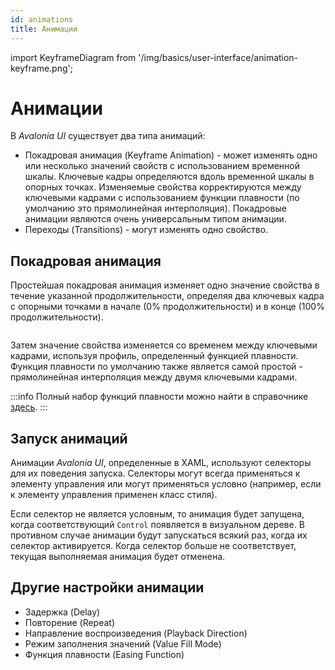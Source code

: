 ```yaml
---
id: animations
title: Анимации
---
```


import KeyframeDiagram from '/img/basics/user-interface/animation-keyframe.png';

# Анимации

В _Avalonia UI_ существует два типа анимаций:

* Покадровая анимация (Keyframe Animation) - может изменять одно или несколько значений свойств с использованием временной шкалы. Ключевые кадры определяются вдоль временной шкалы в опорных точках. Изменяемые свойства корректируются между ключевыми кадрами с использованием функции плавности (по умолчанию это прямолинейная интерполяция). Покадровые анимации являются очень универсальным типом анимации.
* Переходы (Transitions) - могут изменять одно свойство.

## Покадровая анимация

Простейшая покадровая анимация изменяет одно значение свойства в течение указанной продолжительности, определяя два ключевых кадра с опорными точками в начале (0% продолжительности) и в конце (100% продолжительности).

<img src={KeyframeDiagram} alt=''/>

Затем значение свойства изменяется со временем между ключевыми кадрами, используя профиль, определенный функцией плавности. Функция плавности по умолчанию также является самой простой - прямолинейная интерполяция между двумя ключевыми кадрами.

:::info
Полный набор функций плавности можно найти в справочнике [здесь](../../reference/animation-settings.md).
:::

## Запуск анимаций

Анимации _Avalonia UI_, определенные в XAML, используют селекторы для их поведения запуска. Селекторы могут всегда применяться к элементу управления или могут применяться условно (например, если к элементу управления применен класс стиля).

Если селектор не является условным, то анимация будет запущена, когда соответствующий `Control` появляется в визуальном дереве. В противном случае анимации будут запускаться всякий раз, когда их селектор активируется. Когда селектор больше не соответствует, текущая выполняемая анимация будет отменена.

## Другие настройки анимации

* Задержка (Delay)
* Повторение (Repeat)
* Направление воспроизведения (Playback Direction)
* Режим заполнения значений (Value Fill Mode)
* Функция плавности (Easing Function)
